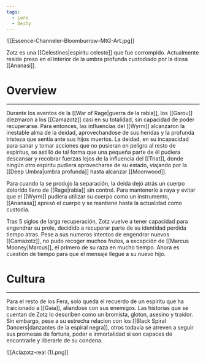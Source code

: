 ```yaml
---
tags:
  - Lore
  - Deity
---
```

![[Essence-Channeler-Bloomburrow-MtG-Art.jpg]]

Zotz es una [[Celestines|espiritu celeste]] que fue corrompido. Actualmente reside preso en el interior de la umbra profunda custodiado por la diosa [[Ananasi]]. 
# Overview
---
Durante los eventos de la [[War of Rage|guerra de la rabia]], los [[Garou]] diezmaron a los [[Camazotz]] casi en su totalidad, sin capacidad de poder recuperarse. Para entonces, las influencias del [[Wyrm]] alcanzaron la inestable alma de la deidad, aprovechandose de sus heridas y la profunda tristeza que sentía ante sus hijos muertos. La deidad, en su incapacidad para sanar y tomar acciones que no pusieran en peligro al resto de espiritus, se astilló de tal forma que una pequeña parte de él pudiera descansar y recobrar fuerzas lejos de la influencia del [[Triat]], donde ningún otro espiritu pudiera aprovecharse de su estado, viajando por la [[Deep Umbra|umbra profunda]] hasta alcanzar [[Moonwood]].

Para cuando la se produjo la separación, la deida dejó atrás un cuerpo dolorído lleno de [[Rage|rabia]] sin control. Para mantenerlo a raya y evitar que el [[Wyrm]] pudiera utilizar su cuerpo como un instrumento, [[Ananasa]] apresó el cuerpo y se mantiene hasta la actualidad como custodia.

Tras 5 siglos de larga recuperación, Zotz vuelve a tener capacidad para engendrar su prole, decidido a recuperar parte de su identidad perdida tiempo atras.  Pese a sus numeros intentos de engendrar nuevos [[Camazotz]], no pudo recoger muchos frutos, a excepción de [[Marcus Mooney|Marcus]], el primero de su raza en mucho tiempo. Ahora es cuestión de tiempo para que el mensaje llegue a su nuevo hijo.
# Cultura
---
Para el resto de los Fera, solo queda el recuerdo de un espiritu que ha traicionado a [[Gaia]], aliandose con sus enemigos. Las historias que se cuentan de Zotz lo describen como un bromista, gloton, asesino y traidor. Sin embargo, pese a su estrecha relacion con los [[Black Spiral Dancers|danzantes de la espiral negra]], otros todavía se atreven a seguir sus promesas de fortuna, poder e inmortalidad si son capaces de encontrarle y liberarle de su condena.

![[Aclazotz-real (1).png]]